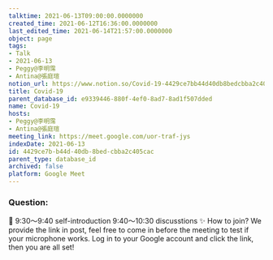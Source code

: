 ```yaml
---
talktime: 2021-06-13T09:00:00.0000000
created_time: 2021-06-12T16:36:00.0000000
last_edited_time: 2021-06-14T21:57:00.0000000
object: page
tags:
- Talk
- 2021-06-13
- Peggy@李明霈
- Antina@張庭瑄
notion_url: https://www.notion.so/Covid-19-4429ce7bb44d40db8bedcbba2c405cac
title: Covid-19
parent_database_id: e9339446-880f-4ef0-8ad7-8ad1f507dded
name: Covid-19
hosts:
- Peggy@李明霈
- Antina@張庭瑄
meeting_link: https://meet.google.com/uor-traf-jys
indexDate: 2021-06-13
id: 4429ce7b-b44d-40db-8bed-cbba2c405cac
parent_type: database_id
archived: false
platform: Google Meet
---
```


### Question:


   
   
   
   
   
📅
9:30～9:40 self-introduction
9:40～10:30 discusstions
✨
How to join?
We provide the link in post, feel free to come in before the meeting to test if your microphone works. Log in to your Google account and click the link, then you are all set!

